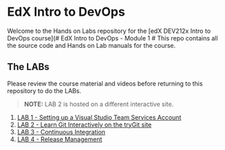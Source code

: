 # EdX Intro to DevOps #
Welcome to the Hands on Labs repository for the [edX DEV212x Intro to DevOps course](# EdX Intro to DevOps - Module 1 #
This repo contains all the source code and Hands on Lab manuals for the course.

## The LABs ##
Please review the course material and videos before returning to this repository to do the LABs.

> **NOTE:** LAB 2 is hosted on a different interactive site.

1. [LAB 1 - Setting up a Visual Studio Team Services Account](docs/Lab1/edX-DEV212x-Lab1.md)
1. [LAB 2 - Learn Git Interactively on the tryGit site](https://try.github.io/levels/1/challenges/1)
1. [LAB 3 - Continuous Integration](docs/Lab3/edX-DEV212x-Lab3.md)
1. [LAB 4 - Release Management](docs/Lab4/edX-DEV212x-Lab4.md)
